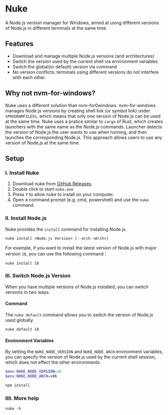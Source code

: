 # Nuke
A Node.js version manager for Windows, aimed at using different versions of Node.js in different terminals at the same time.
## Features
- Download and manage multiple Node.js versions (and architectures)
- Switch the version used by the current shell via environment variables
- Switch the global(or default) version via command
- No version conflicts: terminals using different versions do not interfere with each other.

## Why not nvm-for-windows?
Nuke uses a different solution than nvm-for0windows. nvm-for-windows manages Node.js versions by creating shell link (or symbol link) under `%PROGRAMFILES%`, which means that only one version of Node.js can be used at the same time. Nuke uses a pratice similar to `cargo` of Rust, which creates launchers with the same name as the Node.js commands. Launcher detects the version of Node.js the user wants to use when running, and then launches the corresponding Node.js. This approach allows users to use any version of Node.js at the same time.

## Setup
### I. Install Nuke
1. Download nuke from [GitHub Releases](https://github.com/wspl/nuke/releases).
2. Double click to start `nuke.exe`
3. Press `Y` to allow nuke to install on your computer.
4. Open a command prompt (e.g. cmd, powershell) and use the `nuke` command.

### II. Install Node.js
Nuke provides the `install` command for installing Node.js.
```
nuke install <Node.js Version> [--arch <Arch>]
```
For example, if you want to install the latest version of Node.js with major version `18`, you can use the following command：
```
nuke install 18
```
### III. Switch Node.js Version
When you have multiple versions of Node.js installed, you can switch versions in two ways.
#### Command
The `nuke default` command allows you to switch the version of Node.js used globally.
```
nuke default 18
```
#### Environment Variables
By setting the `NUKE_NODE_VERSION` and `NUKE_NODE_ARCH` environment variables, you can specify the version of Node.js used by the current shell session, which does not effect the other environments.
```powershell
$env:NUKE_NODE_VERSION=18
$env:NUKE_NODE_ARCH=x86

npm install
```
### IIII. More help
```
nuke -h
```
